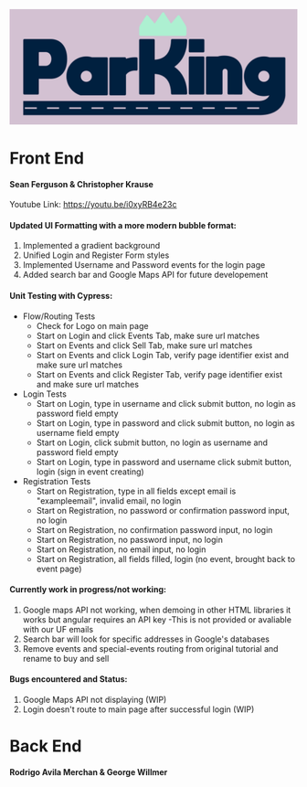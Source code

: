 ![ParKing Logo](/parKingFull@3x.png)
# Front End
#### Sean Ferguson & Christopher Krause

Youtube Link: https://youtu.be/i0xyRB4e23c

#### Updated UI Formatting with a more modern bubble format:
1. Implemented a gradient background
2. Unified Login and Register Form styles
3. Implemented Username and Password events for the login page
4. Added search bar and Google Maps API for future developement

#### Unit Testing with Cypress:
- Flow/Routing Tests
  - Check for Logo on main page
  - Start on Login and click Events Tab, make sure url matches
  - Start on Events and click Sell Tab, make sure url matches
  - Start on Events and click Login Tab, verify page identifier exist and make sure url matches
  - Start on Events and click Register Tab, verify page identifier exist and make sure url matches
- Login Tests
  - Start on Login, type in username and click submit button, no login as password field empty
  - Start on Login, type in password and click submit button, no login as username field empty
  - Start on Login, click submit button, no login as username and password field empty
  - Start on Login, type in password and username click submit button, login (sign in event creating)
- Registration Tests
  - Start on Registration, type in all fields except email is "exampleemail", invalid email, no login
  - Start on Registration, no password or confirmation password input, no login
  - Start on Registration, no confirmation password input, no login
  - Start on Registration, no password input, no login
  - Start on Registration, no email input, no login
  - Start on Registration, all fields filled, login (no event, brought back to event page)


#### Currently work in progress/not working:
1. Google maps API not working, when demoing in other HTML libraries it works but angular requires an API key
  -This is not provided or avaliable with our UF emails
2. Search bar will look for specific addresses in Google's databases
3. Remove events and special-events routing from original tutorial and rename to buy and sell

#### Bugs encountered and Status:
1. Google Maps API not displaying (WIP)
2. Login doesn't route to main page after successful login (WIP)

# Back End
#### Rodrigo Avila Merchan & George Willmer
